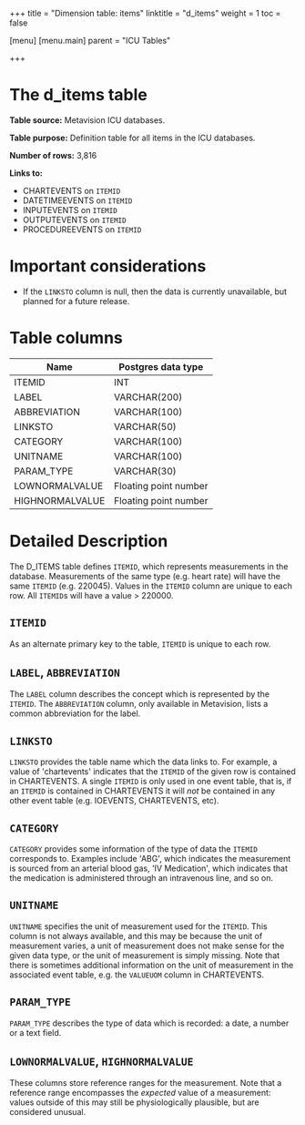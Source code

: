 +++
title = "Dimension table: items"
linktitle = "d_items"
weight = 1
toc = false

[menu]
  [menu.main]
    parent = "ICU Tables"

+++


# The d_items table

**Table source:** Metavision ICU databases.

**Table purpose:** Definition table for all items in the ICU databases.

**Number of rows:** 3,816

**Links to:**

* CHARTEVENTS on `ITEMID`
* DATETIMEEVENTS on `ITEMID`
* INPUTEVENTS on `ITEMID`
* OUTPUTEVENTS on `ITEMID`
* PROCEDUREEVENTS on `ITEMID`

# Important considerations

* If the `LINKSTO` column is null, then the data is currently unavailable, but planned for a future release.

# Table columns

Name | Postgres data type
---- | ----
ITEMID | INT
LABEL | VARCHAR(200)
ABBREVIATION | VARCHAR(100)
LINKSTO | VARCHAR(50)
CATEGORY | VARCHAR(100)
UNITNAME | VARCHAR(100)
PARAM\_TYPE | VARCHAR(30)
LOWNORMALVALUE | Floating point number
HIGHNORMALVALUE | Floating point number

# Detailed Description

The D_ITEMS table defines `ITEMID`, which represents measurements in the database. Measurements of the same type (e.g. heart rate) will have the same `ITEMID` (e.g. 220045). Values in the `ITEMID` column are unique to each row. All `ITEMID`s will have a value > 220000.

## `ITEMID`

As an alternate primary key to the table, `ITEMID` is unique to each row.

## `LABEL`, `ABBREVIATION`

The `LABEL` column describes the concept which is represented by the `ITEMID`. The `ABBREVIATION` column, only available in Metavision, lists a common abbreviation for the label.

## `LINKSTO`

`LINKSTO` provides the table name which the data links to. For example, a value of 'chartevents' indicates that the `ITEMID` of the given row is contained in CHARTEVENTS. A single `ITEMID` is only used in one event table, that is, if an `ITEMID` is contained in CHARTEVENTS it will *not* be contained in any other event table (e.g. IOEVENTS, CHARTEVENTS, etc).

## `CATEGORY`

`CATEGORY` provides some information of the type of data the `ITEMID` corresponds to. Examples include 'ABG', which indicates the measurement is sourced from an arterial blood gas, 'IV Medication', which indicates that the medication is administered through an intravenous line, and so on.

## `UNITNAME`

`UNITNAME` specifies the unit of measurement used for the `ITEMID`. This column is not always available, and this may be because the unit of measurement varies, a unit of measurement does not make sense for the given data type, or the unit of measurement is simply missing. Note that there is sometimes additional information on the unit of measurement in the associated event table, e.g. the `VALUEUOM` column in CHARTEVENTS.

## `PARAM_TYPE`

`PARAM_TYPE` describes the type of data which is recorded: a date, a number or a text field.

## `LOWNORMALVALUE`, `HIGHNORMALVALUE`

These columns store reference ranges for the measurement. Note that a reference range encompasses the *expected* value of a measurement: values outside of this may still be physiologically plausible, but are considered unusual.